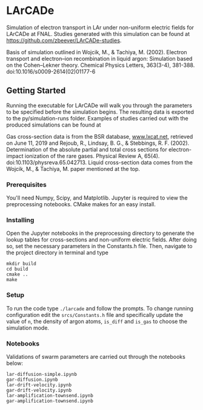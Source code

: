 # LArCADe
Simulation of electron transport in LAr under non-uniform electric fields for LArCADe at FNAL. Studies generated with this simulation can be found at https://github.com/zbeever/LArCADe-studies.

Basis of simulation outlined in Wojcik, M., & Tachiya, M. (2002). Electron transport and electron–ion recombination in liquid argon: Simulation based on the Cohen–Lekner theory. Chemical Physics Letters, 363(3-4), 381-388. doi:10.1016/s0009-2614(02)01177-6

## Getting Started
Running the executable for LArCADe will walk you through the parameters to be specified before the simulation begins. The resulting data is exported to the py/simulation-runs folder. Examples of studies carried out with the produced simulations can be found at 

Gas cross-section data is from the BSR database, www.lxcat.net, retrieved on June 11, 2019 and Rejoub, R., Lindsay, B. G., & Stebbings, R. F. (2002). Determination of the absolute partial and total cross sections for electron-impact ionization of the rare gases. Physical Review A, 65(4). doi:10.1103/physreva.65.042713. Liquid cross-section data comes from the Wojcik, M., & Tachiya, M. paper mentioned at the top.

### Prerequisites
You'll need Numpy, Scipy, and Matplotlib. Jupyter is required to view the preprocessing notebooks. CMake makes for an easy install.

### Installing
Open the Jupyter notebooks in the preprocessing directory to generate the lookup tables for cross-sections and non-uniform electric fields. After doing so, set the necessary parameters in the Constants.h file. Then, navigate to the project directory in terminal and type

```
mkdir build
cd build
cmake ..
make
```

### Setup
To run the code type `./larcade` and follow the prompts. To change running configuration edit the `srcs/Constants.h` file and specifically update the value of `n`, the density of argon atoms, `is_diff` and `is_gas` to choose the simulation mode.

### Notebooks
Validations of swarm parameters are carried out through the notebooks below:

```
lar-diffusion-simple.ipynb
gar-diffusion.ipynb
lar-drift-velocity.ipynb
gar-drift-velocity.ipynb
lar-amplification-townsend.ipynb
gar-amplification-townsend.ipynb
```
